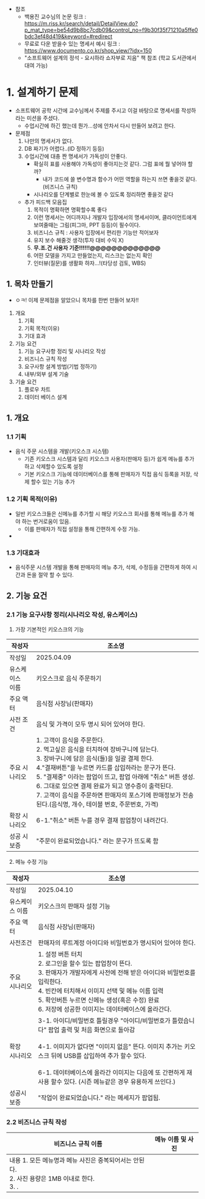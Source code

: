 - 참조 
	- 백용진 교수님의 논문 링크 : https://m.riss.kr/search/detail/DetailView.do?p_mat_type=be54d9b8bc7cdb09&control_no=f9b30f35f71210a5ffe0bdc3ef48d419&keyword=#redirect
	- 무료로 다운 받을수 있는 명세서 예시 링크 : https://www.documento.co.kr/shop_view/?idx=150
	- "소프트웨어 설계의 정석 - 요시하라 쇼자부로 지음" 책 참조 (학교 도서관에서 대여 가능)

# 1. 설계하기 문제
- 소프트웨어 공학 시간에 교수님께서 주제를 주시고 이걸 바탕으로 명세서를 작성하라는 미션을 주셨다.
	- 수업시간에 하긴 했는데 뭔가...성에 안차서 다시 만들어 보려고 한다.
- 문제점
	1. 나만의 명세서가 없다.
	2. DB 짜기가 어렵다..(ID 정하기 등등)
	3. 수업시간에 대충 짠 명세서가 가독성이 안좋다.
		- 확실히 표를 사용해야 가독성이 좋아지는것 같다. 그럼 표에 뭘 넣어야 할까?
			- 내가 코드에 쓸 변수명과 함수가 어떤 역할을 하는지 쓰면 좋을것 같다.(비즈니스 규칙)
		- 시나리오를 단계별로 한눈에 볼 수 있도록 정리하면 좋을것 같다
	- 추가 피드백 모음집
		1. 목적이 명확하면 명확할수록 좋다
		2. 이런 명세서는 어디까지나 개발자 입장에서의 명세서이며, 클라이언트에게 보여줄때는 그림(피그마, PPT 등등)이 필수이다.
		3. 비즈니스 규칙 : 사용자 입장에서 편리한 기능만 적어보자
		4. 유지 보수 해줄것 생각(투자 대비 수익 X)
		5. **무.조.건 사용자 기준!!!!!!@@@@@@@@@@@@@**
		6. 어떤 모델을 가지고 만들었는지, 리스크는 없는지 확인
		7. 인터뷰(질문)를 생활화 하자...!(타당성 검토, WBS)

## 1. 목차 만들기
- ㅇㅋ! 이제 문제점을 알았으니 목차를 한번 만들어 보자!!

1. 개요
	1. 기획
	2. 기획 목적(이유)
	3. 기대 효과
2. 기능 요건
	1. 기능 요구사항 정리 및 시나리오 작성
	2. 비즈니스 규칙 작성
	3. 요구사항 설계 방법(기법 정하기)
	4. 내부/외부 설계 기술
3. 기술 요건
	1. 플로우 차트
	2. 데이터 베이스 설계

## 1. 개요

### 1.1 기획
- 음식 주문 시스템을 개발(키오스크 시스템)
	- 기존 키오스크 시스템과 달리 키오스크 사용자(판매자 등)가 쉽게 메뉴를 추가하고 삭제할수 있도록 설정
	- 기본 키오스크 기능에 데이터베이스를 통해 판매자가 직접 음식 등록을 저장, 삭제 할수 있는 기능 추가

### 1.2 기획 목적(이유)
- 일반 키오스크들은 신메뉴를 추가할 시 해당 키오스크 회사를 통해 메뉴를 추가 해야 하는 번거로움이 있음.
	- 이를 판매자가 직접 설정을 통해 간편하게 수정 가능.
- 
### 1.3 기대효과
- 음식주문 시스템 개발을 통해 판매자의 메뉴 추가, 삭제, 수정등을 간편하게 하여 시간과 돈을 절약 할 수 있다.

## 2. 기능 요건

### 2.1 기능 요구사항 정리(시나리오 작성, 유스케이스)

1. 가장 기본적인 키오스크의 기능

| 작성자          | 조소영                                                                                                                                                                                                                                                                  |
| ------------ | -------------------------------------------------------------------------------------------------------------------------------------------------------------------------------------------------------------------------------------------------------------------- |
| 작성일          | 2025.04.09                                                                                                                                                                                                                                                           |
| 유스케이스 <br>이름 | 키오스크로 음식 주문하기                                                                                                                                                                                                                                                        |
| 주요 액터        | 음식점 사장님(판매자)                                                                                                                                                                                                                                                         |
| 사전 조건        | 음식 및 가격이 모두 명시 되어 있어야 한다.                                                                                                                                                                                                                                            |
| 주요 시나리오      | 1. 고객이 음식을 주문한다.<br>2. 먹고싶은 음식을 터치하여 장바구니에 담는다.<br>3. 장바구니에 담은 음식(들)을 일괄 결제 한다.<br>4."결재버튼"을 누르면 카드를 삽입하라는 문구가 뜬다.<br>5. "결제중" 이라는 팝업이 뜨고, 팝업 아래에 "취소" 버튼 생성.<br>6. 그대로 있으면 결제 완료가 되고 영수증이 출력된다.<br>7. 고객이 음식을 주문하면 판매자의 포스기에 판매정보가 전송된다.(음식명, 개수, 테이블 번호, 주문번호, 가격) |
| 확장 시나리오      | 6-1."취소" 버튼 누를 경우 결재 팝업창이 내려간다.                                                                                                                                                                                                                                      |
| 성공 시 <br>보증  | "주문이 완료되었습니다." 라는 문구가 뜨도록 함                                                                                                                                                                                                                                          |

2. 메뉴 수정 기능

| 작성자         | 조소영                                                                                                                                                                                                      |
| ----------- | -------------------------------------------------------------------------------------------------------------------------------------------------------------------------------------------------------- |
| 작성일         | 2025.04.10                                                                                                                                                                                               |
| 유스케이스 이름    | 키오스크의 판매자 설정 기능                                                                                                                                                                                          |
| 주요 액터       | 음식점 사장님(판매자)                                                                                                                                                                                             |
| 사전조건        | 판매자의 루트계정 아이디와 비밀번호가 명시되어 있어야 한다.                                                                                                                                                                        |
| 주요 <br>시나리오 | 1. 설정 버튼 터치<br>2. 로그인을 할수 있는 팝업창이 뜬다.<br>3. 판매자가 개발자에게 사전에 전해 받은 아이디와 비밀번호를 입릭한다.<br>4. 빈칸에 터치해서 이미지 선택 및 메뉴 이름 입력<br>5. 확인버튼 누르면 신메뉴 생성(혹은 수정) 완료<br>6. 저장에 성공한 이미지는 데이터베이스에 올라간다.                      |
| 확장 <br>시나리오 | 3-1. 아이디/비밀번호 틀릴경우 "아이디/비밀번호가 틀렸습니다" 팝업 출력 및 처음 화면으로 돌아감<br><br>4-1. 이미지가 없다면 "이미지 없음" 뜬다. 이미지 추가는 키오스크 뒤에 USB를 삽입하여 추가 할수 있다.<br><br>6-1. 데이터베이스에 올라간 이미지는 다음에 또 간편하게 재사용 할수 있다. (시즌 메뉴같은 경우 유용하게 쓰인다.) |
| 성공시 보증      | "작업이 완료되었습니다." 라는 메세지가 팝업됨.                                                                                                                                                                              |

### 2.2 비즈니스 규칙 작성

| 비즈니스 규칙 이름 | 메뉴 이름 및 사진                                                     |
| ---------- | ------------------------------------------------------------- |
| 내용         1. 모든 메뉴명과 메뉴 사진은 중복되어서는 안된다.<br>2. 사진 용량은 1MB 이내로 한다.<br>3.  .  |
